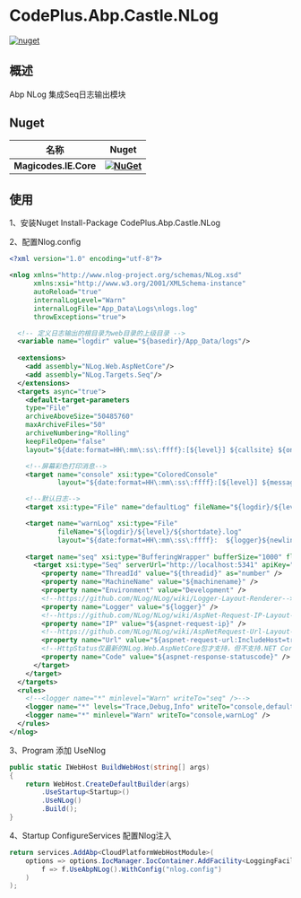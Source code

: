 # CodePlus.Abp.Castle.NLog

[![nuget](https://img.shields.io/nuget/v/CodePlus.Abp.Castle.NLog.svg?style=flat-square)](https://www.nuget.org/packages/CodePlus.Abp.Castle.NLog) 

## 概述

Abp NLog 集成Seq日志输出模块

## Nuget

| **名称** |      **Nuget**      |
|----------|:-------------:|
| **Magicodes.IE.Core** | **[![NuGet](https://buildstats.info/nuget/CodePlus.Abp.Castle.NLog)](https://www.nuget.org/packages/CodePlus.Abp.Castle.NLog)** |

## 使用

1、安装Nuget Install-Package CodePlus.Abp.Castle.NLog

2、配置Nlog.config

```xml
<?xml version="1.0" encoding="utf-8"?>

<nlog xmlns="http://www.nlog-project.org/schemas/NLog.xsd"
      xmlns:xsi="http://www.w3.org/2001/XMLSchema-instance"
      autoReload="true"
      internalLogLevel="Warn"
      internalLogFile="App_Data\Logs\nlogs.log"
      throwExceptions="true">

  <!-- 定义日志输出的根目录为web目录的上级目录 -->
  <variable name="logdir" value="${basedir}/App_Data/logs"/>
  
  <extensions>
    <add assembly="NLog.Web.AspNetCore"/>
    <add assembly="NLog.Targets.Seq"/>
  </extensions>
  <targets async="true">
    <default-target-parameters
    type="File"
    archiveAboveSize="50485760"
    maxArchiveFiles="50"
    archiveNumbering="Rolling"
    keepFileOpen="false"
    layout="${date:format=HH\:mm\:ss\:ffff}:[${level}] ${callsite} ${onexception:${exception:format=tostring} ${newline}${stacktrace}${newline}"/>

    <!--屏幕彩色打印消息-->
    <target name="console" xsi:type="ColoredConsole"
            layout="${date:format=HH\:mm\:ss\:ffff}:[${level}] ${message}"/>

    <!--默认日志-->
    <target xsi:type="File" name="defaultLog" fileName="${logdir}/${level}/${shortdate}.log" layout="${date:format=HH\:mm\:ss\:ffff}: ${message} ${onexception:${exception:format=tostring} ${newline}${stacktrace}${newline}" />

    <target name="warnLog" xsi:type="File"
            fileName="${logdir}/${level}/${shortdate}.log"
            layout="${date:format=HH\:mm\:ss\:ffff}:  ${logger}${newline}${message} ${onexception:${exception:format=tostring} ${newline}${stacktrace}${newline}" />
    
    <target name="seq" xsi:type="BufferingWrapper" bufferSize="1000" flushTimeout="2000">
      <target xsi:type="Seq" serverUrl="http://localhost:5341" apiKey="">
        <property name="ThreadId" value="${threadid}" as="number" />
        <property name="MachineName" value="${machinename}" />
        <property name="Environment" value="Development" />
        <!--https://github.com/NLog/NLog/wiki/Logger-Layout-Renderer-->
        <property name="Logger" value="${logger}" />
        <!--https://github.com/NLog/NLog/wiki/AspNet-Request-IP-Layout-Renderer-->
        <property name="IP" value="${aspnet-request-ip}" />
        <!--https://github.com/NLog/NLog/wiki/AspNetRequest-Url-Layout-Renderer-->
        <property name="Url" value="${aspnet-request-url:IncludeHost=true:IncludePort=true:IncludeQueryString=true:IncludeScheme=true}" />
        <!--HttpStatus仅最新的NLog.Web.AspNetCore包才支持，但不支持.NET Core 2.2-->
        <property name="Code" value="${aspnet-response-statuscode}" />       
      </target>
    </target>
  </targets>
  <rules>
    <!--<logger name="*" minlevel="Warn" writeTo="seq" />-->
    <logger name="*" levels="Trace,Debug,Info" writeTo="console,defaultLog" />
    <logger name="*" minlevel="Warn" writeTo="console,warnLog" />
  </rules>
</nlog>
```

3、Program 添加 UseNlog

```csharp
public static IWebHost BuildWebHost(string[] args)
{
    return WebHost.CreateDefaultBuilder(args)
        .UseStartup<Startup>()
        .UseNLog()
        .Build();
}
```

4、Startup  ConfigureServices 配置Nlog注入
```csharp
return services.AddAbp<CloudPlatformWebHostModule>(
    options => options.IocManager.IocContainer.AddFacility<LoggingFacility>(
        f => f.UseAbpNLog().WithConfig("nlog.config")
    )
);
```


